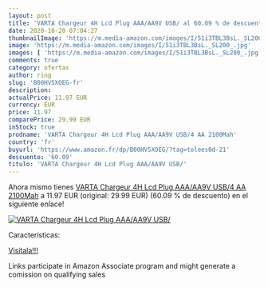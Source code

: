 ```yaml
---
layout: post
title: 'VARTA Chargeur 4H Lcd Plug AAA/AA9V USB/ al 60.09 % de descuento'
date: 2020-10-20 07:04:27
thumbnailImage: 'https://m.media-amazon.com/images/I/51i3TBL3BsL._SL200_.jpg'
image: 'https://m.media-amazon.com/images/I/51i3TBL3BsL._SL200_.jpg'
images: [ 'https://m.media-amazon.com/images/I/51i3TBL3BsL._SL200_.jpg' ]
comments: true
category: ofertas
author: ring
slug: 'B00HV5XOEG-fr'
description:
actualPrice: 11.97 EUR
currency: EUR
price: 11.97
comparePrice: 29.99 EUR
inStock: true
prodname: 'VARTA Chargeur 4H Lcd Plug AAA/AA9V USB/4 AA 2100Mah'
country: 'fr'
buyurl: 'https://www.amazon.fr/dp/B00HV5XOEG/?tag=tolees0d-21'
descuento: '60.09'
titulo: 'VARTA Chargeur 4H Lcd Plug AAA/AA9V USB/'
---
```


Ahora mismo tienes [VARTA Chargeur 4H Lcd Plug AAA/AA9V USB/4 AA 2100Mah](https://www.amazon.fr/dp/B00HV5XOEG/?tag=tolees0d-21) a 11.97 EUR (original: 29.99 EUR) (60.09 %  de descuento) en el siguiente enlace!

[![VARTA Chargeur 4H Lcd Plug AAA/AA9V USB/](https://m.media-amazon.com/images/I/51i3TBL3BsL._SL200_.jpg)](https://www.amazon.fr/dp/B00HV5XOEG/?tag=tolees0d-21)

Características:


[Visítala!!!](https://www.amazon.fr/dp/B00HV5XOEG/?tag=tolees0d-21)

Links participate in Amazon Associate program and might generate a comission on qualifying sales
